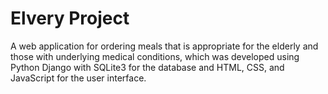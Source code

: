 # Elvery Project
A web application for ordering meals that is
appropriate for the elderly and those with
underlying medical conditions, which was
developed using Python Django with SQLite3 for
the database and HTML, CSS, and JavaScript for
the user interface.
